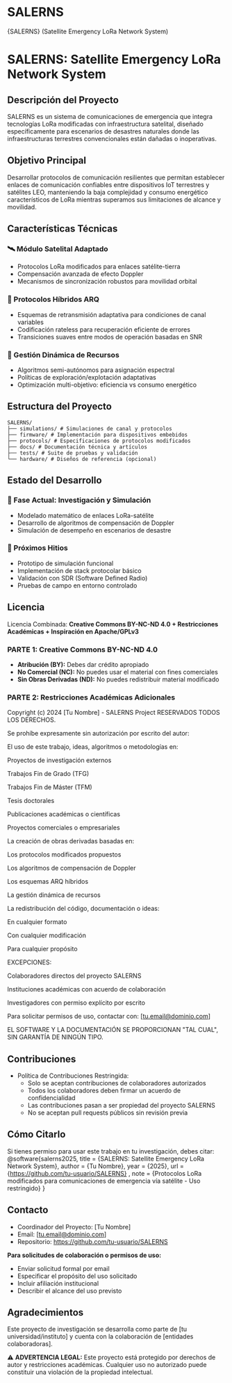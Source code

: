 # SALERNS
{SALERNS} (Satellite Emergency LoRa Network System)
# SALERNS: Satellite Emergency LoRa Network System

## Descripción del Proyecto
SALERNS es un sistema de comunicaciones de emergencia que integra tecnologías LoRa modificadas con infraestructura satelital, diseñado específicamente para escenarios de desastres naturales donde las infraestructuras terrestres convencionales están dañadas o inoperativas.

## Objetivo Principal
Desarrollar protocolos de comunicación resilientes que permitan establecer enlaces de comunicación confiables entre dispositivos IoT terrestres y satélites LEO, manteniendo la baja complejidad y consumo energético característicos de LoRa mientras superamos sus limitaciones de alcance y movilidad.

## Características Técnicas

### 🛰️ Módulo Satelital Adaptado
- Protocolos LoRa modificados para enlaces satélite-tierra
- Compensación avanzada de efecto Doppler
- Mecanismos de sincronización robustos para movilidad orbital

### 🔄 Protocolos Híbridos ARQ
- Esquemas de retransmisión adaptativa para condiciones de canal variables
- Codificación rateless para recuperación eficiente de errores
- Transiciones suaves entre modos de operación basadas en SNR

### 📡 Gestión Dinámica de Recursos
- Algoritmos semi-autónomos para asignación espectral
- Políticas de exploración/explotación adaptativas
- Optimización multi-objetivo: eficiencia vs consumo energético

## Estructura del Proyecto
```text
SALERNS/
├── simulations/ # Simulaciones de canal y protocolos
├── firmware/ # Implementación para dispositivos embebidos
├── protocols/ # Especificaciones de protocolos modificados
├── docs/ # Documentación técnica y artículos
├── tests/ # Suite de pruebas y validación
└── hardware/ # Diseños de referencia (opcional)
```

## Estado del Desarrollo

### 🔬 Fase Actual: Investigación y Simulación
- Modelado matemático de enlaces LoRa-satélite
- Desarrollo de algoritmos de compensación de Doppler
- Simulación de desempeño en escenarios de desastre

### 🎯 Próximos Hitios
- Prototipo de simulación funcional
- Implementación de stack protocolar básico
- Validación con SDR (Software Defined Radio)
- Pruebas de campo en entorno controlado

## Licencia
Licencia Combinada: **Creative Commons BY-NC-ND 4.0 + Restricciones Académicas + Inspiración en Apache/GPLv3**

### PARTE 1: Creative Commons BY-NC-ND 4.0
- **Atribución (BY):** Debes dar crédito apropiado
- **No Comercial (NC):** No puedes usar el material con fines comerciales
- **Sin Obras Derivadas (ND):** No puedes redistribuir material modificado

### PARTE 2: Restricciones Académicas Adicionales
Copyright (c) 2024 [Tu Nombre] - SALERNS Project
RESERVADOS TODOS LOS DERECHOS.

Se prohíbe expresamente sin autorización por escrito del autor:

El uso de este trabajo, ideas, algoritmos o metodologías en:

Proyectos de investigación externos

Trabajos Fin de Grado (TFG)

Trabajos Fin de Máster (TFM)

Tesis doctorales

Publicaciones académicas o científicas

Proyectos comerciales o empresariales

La creación de obras derivadas basadas en:

Los protocolos modificados propuestos

Los algoritmos de compensación de Doppler

Los esquemas ARQ híbridos

La gestión dinámica de recursos

La redistribución del código, documentación o ideas:

En cualquier formato

Con cualquier modificación

Para cualquier propósito

EXCEPCIONES:

Colaboradores directos del proyecto SALERNS

Instituciones académicas con acuerdo de colaboración

Investigadores con permiso explícito por escrito

Para solicitar permisos de uso, contactar con: [tu.email@dominio.com]

EL SOFTWARE Y LA DOCUMENTACIÓN SE PROPORCIONAN "TAL CUAL", SIN GARANTÍA DE NINGÚN TIPO.

## Contribuciones
- Política de Contribuciones Restringida:
  - Solo se aceptan contribuciones de colaboradores autorizados
  - Todos los colaboradores deben firmar un acuerdo de confidencialidad
  - Las contribuciones pasan a ser propiedad del proyecto SALERNS
  - No se aceptan pull requests públicos sin revisión previa

## Cómo Citarlo
Si tienes permiso para usar este trabajo en tu investigación, debes citar:
@software{salerns2025,
title = {SALERNS: Satellite Emergency LoRa Network System},
author = {Tu Nombre},
year = {2025},
url = {https://github.com/tu-usuario/SALERNS}
,
note = {Protocolos LoRa modificados para comunicaciones de emergencia vía satélite - Uso restringido}
}
## Contacto
- Coordinador del Proyecto: [Tu Nombre]  
- Email: [tu.email@dominio.com]  
- Repositorio: https://github.com/tu-usuario/SALERNS  

**Para solicitudes de colaboración o permisos de uso:**
- Enviar solicitud formal por email
- Especificar el propósito del uso solicitado
- Incluir afiliación institucional
- Describir el alcance del uso previsto

## Agradecimientos
Este proyecto de investigación se desarrolla como parte de [tu universidad/instituto] y cuenta con la colaboración de [entidades colaboradoras].

⚠️ **ADVERTENCIA LEGAL:** Este proyecto está protegido por derechos de autor y restricciones académicas. Cualquier uso no autorizado puede constituir una violación de la propiedad intelectual.
